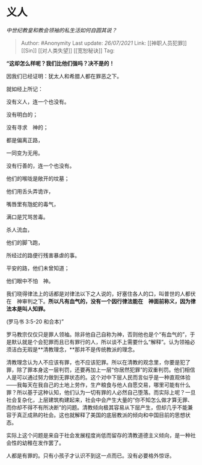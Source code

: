 # 义人
*中世纪教皇和教会领袖的私生活如何自圆其说？*

> Author: #Anonymity
> Last update: *26/07/2021*
> Link: [[神职人员犯罪]] [[Sin]] [[对人类失望]] [[宽恕秘诀]]
> Tag:

**“这却怎么样呢？我们比他们强吗？决不是的！**

因我们已经证明：犹太人和希腊人都在罪恶之下。

就如经上所记：

没有义人，连一个也没有。

没有明白的；

没有寻求　神的；

都是偏离正路，

一同变为无用。

没有行善的，连一个也没有。

他们的喉咙是敞开的坟墓；

他们用舌头弄诡诈，

嘴唇里有虺蛇的毒气，

满口是咒骂苦毒。

杀人流血，

他们的脚飞跑，

所经过的路便行残害暴虐的事。

平安的路，他们未曾知道；

他们眼中不怕　神。

我们晓得律法上的话都是对律法以下之人说的，好塞住各人的口，叫普世的人都伏在　神审判之下。**所以凡有血气的，没有一个因行律法能在　神面前称义，因为律法本是叫人知罪。**

(罗马书 3:5-20 和合本)”

罗马教宗仅仅只是罪人领袖。除非他自己自称为神，否则他也是个“有血气的”，于是默认就是个会犯罪而且已有罪行的人，所以谈不上需要什么“解释”。认为领袖必须洁白无瑕是**清教理念，**那并不是传统教派的理念。

清教理念认为人不应该有罪，也不应该犯罪。所以在清教的观念里，你要是犯了罪，除了罪本身这一层判罚，还要再加上一层“你居然犯罪”的双重判罚。他们相信人是可以通过努力做到无罪状态的。这个对中下层人民而言似乎是一种直观体验——我每天在我自己的土地上劳作，生产粮食与他人自愿交易，哪里可能有什么罪？所以基于这种认知，他们认为一切有罪的人必然自己堕落。而实际上呢？一旦社会复杂化，上层建筑构建起来，社会中会产生大量的“你不知怎么做才算无罪、而你却不得不有所决断”的问题。清教倾向极其容易从下层产生，但却几乎不能兼容于真正成熟的社会。这也就解释了美国的底层教派的倾向和中国目前的思想状态。

实际上这个问题是来自于社会发展程度尚低而留存的清教道德主义倾向，是一种社会性的幼稚在发作罢了。

人都是有罪的。只有小孩子才认识不到这一点而已。没有必要格外惊讶。
